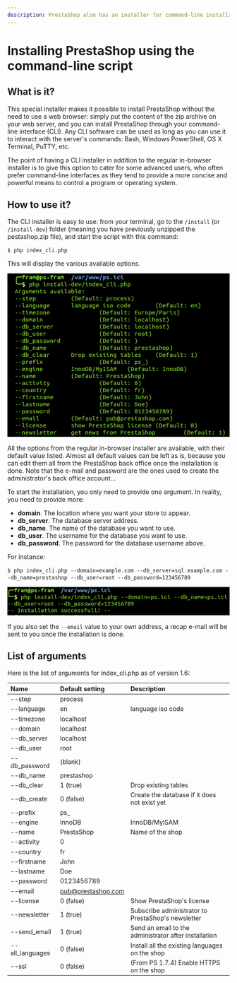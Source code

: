 ```yaml
---
description: PrestaShop also has an installer for command-line installations.
---
```


# Installing PrestaShop using the command-line script

## What is it? <a id="InstallingPrestaShopusingthecommand-linescript-Whatitis"></a>

This special installer makes it possible to install PrestaShop without the need to use a web browser: simply put the content of the zip archive on your web server, and you can install PrestaShop through your command-line interface \(CLI\). Any CLI software can be used as long as you can use it to interact with the server's commands: Bash, Windows PowerShell, OS X Terminal, PuTTY, etc.

The point of having a CLI installer in addition to the regular in-browser installer is to give this option to cater for some advanced users, who often prefer command-line interfaces as they tend to provide a more concise and powerful means to control a program or operating system.

## How to use it? <a id="InstallingPrestaShopusingthecommand-linescript-Howtouseit"></a>

The CLI installer is easy to use: from your terminal, go to the `/install` \(or `/install-dev`\) folder \(meaning you have previously unzipped the pestashop.zip file\), and start the script with this command:

```text
$ php index_cli.php
```

This will display the various available options.

![](../.gitbook/assets/54264260%20%285%29.png)

All the options from the regular in-browser installer are available, with their default value listed. Almost all default values can be left as is, because you can edit them all from the PrestaShop back office once the installation is done. Note that the e-mail and password are the ones used to create the administrator's back office account...

To start the installation, you only need to provide one argument. In reality, you need to provide more:

* **domain**. The location where you want your store to appear.
* **db\_server**. The database server address.
* **db\_name**. The name of the database you want to use.
* **db\_user**. The username for the database you want to use.
* **db\_password**. The password for the database username above.

For instance:

```text
$ php index_cli.php --domain=example.com --db_server=sql.example.com --db_name=prestashop --db_user=root --db_password=123456789
```

![](../.gitbook/assets/53641264%20%286%29.png)

If you also set the `--email` value to your own address, a recap e-mail will be sent to you once the installation is done.

## List of arguments <a id="InstallingPrestaShopusingthecommand-linescript-Listofarguments"></a>

Here is the list of arguments for index\_cli.php as of version 1.6:

| Name | Default setting | Description |
| :--- | :--- | :--- |
| --step | process |  |
| --language | en | language iso code |
| --timezone | localhost |  |
| --domain | localhost |  |
| --db\_server | localhost |  |
| --db\_user | root |  |
| --db\_password | \(blank\) |  |
| --db\_name | prestashop |  |
| --db\_clear | 1 \(true\) | Drop existing tables |
| --db\_create | 0 \(false\) | Create the database if it does not exist yet |
| --prefix | ps\_ |  |
| --engine | InnoDB | InnoDB/MyISAM |
| --name | PrestaShop | Name of the shop |
| --activity | 0 |  |
| --country | fr |  |
| --firstname | John |  |
| --lastname | Doe |  |
| --password | 0123456789 |  |
| --email | [pub@prestashop.com](mailto:pub@prestashop.com) |  |
| --license | 0 \(false\) | Show PrestaShop's license |
| --newsletter | 1 \(true\) | Subscribe administrator to PrestaShop's newsletter |
| --send\_email | 1 \(true\) | Send an email to the administrator after installation |
| --all\_languages | 0 \(false\) | Install all the existing languages on the shop |
| --ssl  | 0 \(false\) | \(From PS 1.7.4\) Enable HTTPS on the shop |

